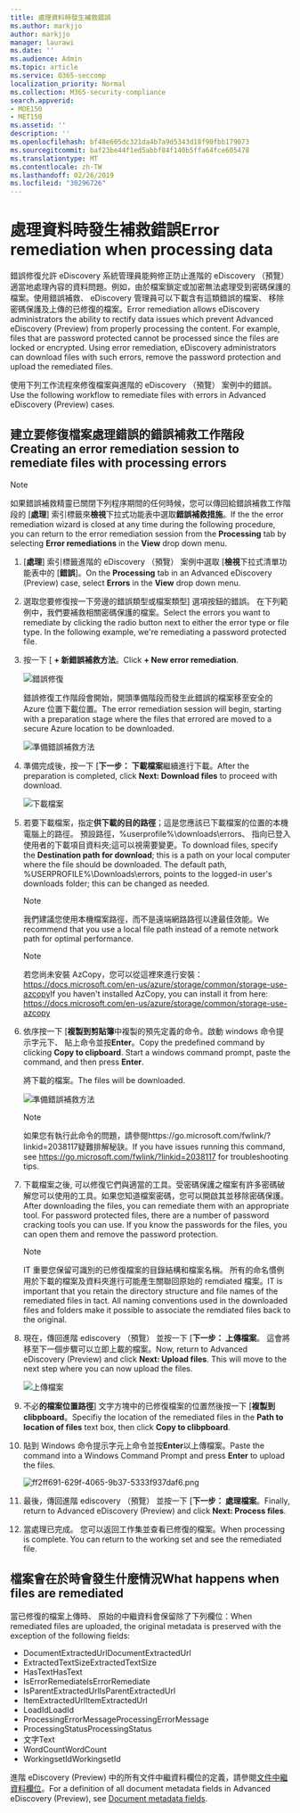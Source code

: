 ```yaml
---
title: 處理資料時發生補救錯誤
ms.author: markjjo
author: markjjo
manager: laurawi
ms.date: ''
ms.audience: Admin
ms.topic: article
ms.service: O365-seccomp
localization_priority: Normal
ms.collection: M365-security-compliance
search.appverid:
- MOE150
- MET150
ms.assetid: ''
description: ''
ms.openlocfilehash: bf48e605dc321da4b7a9d5343d18f90fbb179073
ms.sourcegitcommit: baf23be44f1ed5abbf84f140b5ffa64fce605478
ms.translationtype: MT
ms.contentlocale: zh-TW
ms.lasthandoff: 02/26/2019
ms.locfileid: "30296726"
---
```

# <a name="error-remediation-when-processing-data"></a><span data-ttu-id="8020d-102">處理資料時發生補救錯誤</span><span class="sxs-lookup"><span data-stu-id="8020d-102">Error remediation when processing data</span></span>

<span data-ttu-id="8020d-p101">錯誤修復允許 eDiscovery 系統管理員能夠修正防止進階的 eDiscovery （預覽） 適當地處理內容的資料問題。例如，由於檔案鎖定或加密無法處理受到密碼保護的檔案。使用錯誤補救、 eDiscovery 管理員可以下載含有這類錯誤的檔案、 移除密碼保護及上傳的已修復的檔案。</span><span class="sxs-lookup"><span data-stu-id="8020d-p101">Error remediation allows eDiscovery administrators the ability to rectify data issues which prevent Advanced eDiscovery (Preview) from properly processing the content. For example, files that are password protected cannot be processed since the files are locked or encrypted. Using error remediation, eDiscovery administrators can download files with such errors, remove the password protection and upload the remediated files.</span></span>

<span data-ttu-id="8020d-106">使用下列工作流程來修復檔案與進階的 eDiscovery （預覽） 案例中的錯誤。</span><span class="sxs-lookup"><span data-stu-id="8020d-106">Use the following workflow to remediate files with errors in Advanced eDiscovery (Preview) cases.</span></span>

## <a name="creating-an-error-remediation-session-to-remediate-files-with-processing-errors"></a><span data-ttu-id="8020d-107">建立要修復檔案處理錯誤的錯誤補救工作階段</span><span class="sxs-lookup"><span data-stu-id="8020d-107">Creating an error remediation session to remediate files with processing errors</span></span>

>[!NOTE]
><span data-ttu-id="8020d-108">如果錯誤補救精靈已關閉下列程序期間的任何時候，您可以傳回給錯誤補救工作階段的 [**處理**] 索引標籤來**檢視**下拉式功能表中選取**錯誤補救措施**。</span><span class="sxs-lookup"><span data-stu-id="8020d-108">If the the error remediation wizard is closed at any time during the following procedure, you can return to the error remediation session from the **Processing** tab by selecting **Error remediations** in the **View** drop down menu.</span></span>

1. <span data-ttu-id="8020d-109">[**處理**] 索引標籤進階的 eDiscovery （預覽） 案例中選取 [**檢視**下拉式清單功能表中的 [**錯誤**]。</span><span class="sxs-lookup"><span data-stu-id="8020d-109">On the **Processing** tab in an Advanced eDiscovery (Preview) case, select **Errors** in the **View** drop down menu.</span></span>

2. <span data-ttu-id="8020d-p102">選取您要修復按一下旁邊的錯誤類型或檔案類型] 選項按鈕的錯誤。 在下列範例中，我們要補救相關密碼保護的檔案。</span><span class="sxs-lookup"><span data-stu-id="8020d-p102">Select the errors you want to remediate by clicking the radio button next to either the error type or file type.  In the following example, we're remediating a password protected file.</span></span>

3. <span data-ttu-id="8020d-112">按一下 [ **+ 新錯誤補救方法**。</span><span class="sxs-lookup"><span data-stu-id="8020d-112">Click **+ New error remediation**.</span></span>

    ![錯誤修復](../media/8c2faf1a-834b-44fc-b418-6a18aed8b81a.png)

    <span data-ttu-id="8020d-114">錯誤修復工作階段會開始，開頭準備階段而發生此錯誤的檔案移至安全的 Azure 位置下載位置。</span><span class="sxs-lookup"><span data-stu-id="8020d-114">The error remediation session will begin, starting with a preparation stage where the files that errored are moved to a secure Azure location to be downloaded.</span></span>

    ![準備錯誤補救方法](../media/390572ec-7012-47c4-a6b6-4cbb5649e8a8.png)

4. <span data-ttu-id="8020d-116">準備完成後，按一下 [**下一步： 下載檔案**繼續進行下載。</span><span class="sxs-lookup"><span data-stu-id="8020d-116">After the preparation is completed, click **Next: Download files** to proceed with download.</span></span>

    ![下載檔案](../media/6ac04b09-8e13-414a-9e24-7c75ba586363.png)

5. <span data-ttu-id="8020d-p103">若要下載檔案，指定**供下載的目的路徑**；這是您應該已下載檔案的位置的本機電腦上的路徑。 預設路徑，%userprofile%\downloads\errors、 指向已登入使用者的下載項目資料夾;這可以視需要變更。</span><span class="sxs-lookup"><span data-stu-id="8020d-p103">To download files, specify the **Destination path for download**; this is a path on your local computer where the file should be downloaded.  The default path, %USERPROFILE%\Downloads\errors, points to the logged-in user's downloads folder; this can be changed as needed.</span></span>

    >[!NOTE]
    ><span data-ttu-id="8020d-120">我們建議您使用本機檔案路徑，而不是遠端網路路徑以達最佳效能。</span><span class="sxs-lookup"><span data-stu-id="8020d-120">We recommend that you use a local file path instead of a remote network path for optimal performance.</span></span>

    > [!NOTE]
    > <span data-ttu-id="8020d-121">若您尚未安裝 AzCopy，您可以從這裡來進行安裝：https://docs.microsoft.com/en-us/azure/storage/common/storage-use-azcopy</span><span class="sxs-lookup"><span data-stu-id="8020d-121">If you haven't installed AzCopy, you can install it from here: https://docs.microsoft.com/en-us/azure/storage/common/storage-use-azcopy</span></span>

6. <span data-ttu-id="8020d-p104">依序按一下 [**複製到剪貼簿**中複製的預先定義的命令。啟動 windows 命令提示字元下、 貼上命令並按**Enter**。</span><span class="sxs-lookup"><span data-stu-id="8020d-p104">Copy the predefined command by clicking **Copy to clipboard**. Start a windows command prompt, paste the command, and then press **Enter**.</span></span>  

    <span data-ttu-id="8020d-124">將下載的檔案。</span><span class="sxs-lookup"><span data-stu-id="8020d-124">The files will be downloaded.</span></span>

    ![準備錯誤補救方法](../media/f364ab4d-31c5-4375-b69f-650f694a2f69.png)

     > [!NOTE]
     > <span data-ttu-id="8020d-126">如果您有執行此命令的問題，請參閱https://go.microsoft.com/fwlink/?linkid=2038117疑難排解秘訣。</span><span class="sxs-lookup"><span data-stu-id="8020d-126">If you have issues running this command, see https://go.microsoft.com/fwlink/?linkid=2038117 for troubleshooting tips.</span></span>

7. <span data-ttu-id="8020d-p105">下載檔案之後, 可以修復它們與適當的工具。受密碼保護之檔案有許多密碼破解您可以使用的工具。如果您知道檔案密碼，您可以開啟其並移除密碼保護。</span><span class="sxs-lookup"><span data-stu-id="8020d-p105">After downloading the files, you can remediate them with an appropriate tool. For password protected files, there are a number of password cracking tools you can use. If you know the passwords for the files, you can open them and remove the password protection.</span></span>
    > [!NOTE]
    > <span data-ttu-id="8020d-p106">IT 重要您保留可識別的已修復檔案的目錄結構和檔案名稱。 所有的命名慣例用於下載的檔案及資料夾進行可能產生關聯回原始的 remdiated 檔案。</span><span class="sxs-lookup"><span data-stu-id="8020d-p106">IT is important that you retain the directory structure and file names of the remediated files in tact.  All naming conventions used in the downloaded files and folders make it possible to associate the remdiated files back to the original.</span></span>

8. <span data-ttu-id="8020d-p107">現在，傳回進階 ediscovery （預覽） 並按一下 [**下一步： 上傳檔案**。 這會將移至下一個步驟可以立即上載的檔案。</span><span class="sxs-lookup"><span data-stu-id="8020d-p107">Now, return to Advanced eDiscovery (Preview) and click **Next: Upload files**.  This will move to the next step where you can now upload the files.</span></span>

    ![上傳檔案](../media/af3d8617-1bab-4ecd-8de0-22e53acba240.png)

9. <span data-ttu-id="8020d-135">不必**的檔案位置路徑**] 文字方塊中的已修復檔案的位置然後按一下 [**複製到 clibpboard**。</span><span class="sxs-lookup"><span data-stu-id="8020d-135">Specifiy the location of the remediated files in the **Path to location of files** text box, then click **Copy to clibpboard**.</span></span>

10. <span data-ttu-id="8020d-136">貼到 Windows 命令提示字元上命令並按**Enter**以上傳檔案。</span><span class="sxs-lookup"><span data-stu-id="8020d-136">Paste the command into a Windows Command Prompt and press **Enter** to upload the files.</span></span>

    ![ff2ff691-629f-4065-9b37-5333f937daf6.png](../media/ff2ff691-629f-4065-9b37-5333f937daf6.png)

11. <span data-ttu-id="8020d-138">最後，傳回進階 ediscovery （預覽） 並按一下 [**下一步： 處理檔案**。</span><span class="sxs-lookup"><span data-stu-id="8020d-138">Finally, return to Advanced eDiscovery (Preview) and click **Next: Process files**.</span></span>

12. <span data-ttu-id="8020d-p108">當處理已完成。 您可以返回工作集並查看已修復的檔案。</span><span class="sxs-lookup"><span data-stu-id="8020d-p108">When processing is complete.  You can return to the working set and see the remediated file.</span></span>

## <a name="what-happens-when-files-are-remediated"></a><span data-ttu-id="8020d-141">檔案會在於時會發生什麼情況</span><span class="sxs-lookup"><span data-stu-id="8020d-141">What happens when files are remediated</span></span>

<span data-ttu-id="8020d-142">當已修復的檔案上傳時、 原始的中繼資料會保留除了下列欄位：</span><span class="sxs-lookup"><span data-stu-id="8020d-142">When remediated files are uploaded, the original metadata is preserved with the exception of the following fields:</span></span> 

- <span data-ttu-id="8020d-143">DocumentExtractedUrl</span><span class="sxs-lookup"><span data-stu-id="8020d-143">DocumentExtractedUrl</span></span>
- <span data-ttu-id="8020d-144">ExtractedTextSize</span><span class="sxs-lookup"><span data-stu-id="8020d-144">ExtractedTextSize</span></span>
- <span data-ttu-id="8020d-145">HasText</span><span class="sxs-lookup"><span data-stu-id="8020d-145">HasText</span></span>
- <span data-ttu-id="8020d-146">IsErrorRemediate</span><span class="sxs-lookup"><span data-stu-id="8020d-146">IsErrorRemediate</span></span>
- <span data-ttu-id="8020d-147">IsParentExtractedUrl</span><span class="sxs-lookup"><span data-stu-id="8020d-147">IsParentExtractedUrl</span></span>
- <span data-ttu-id="8020d-148">ItemExtractedUrl</span><span class="sxs-lookup"><span data-stu-id="8020d-148">ItemExtractedUrl</span></span>
- <span data-ttu-id="8020d-149">LoadId</span><span class="sxs-lookup"><span data-stu-id="8020d-149">LoadId</span></span>
- <span data-ttu-id="8020d-150">ProcessingErrorMessage</span><span class="sxs-lookup"><span data-stu-id="8020d-150">ProcessingErrorMessage</span></span>
- <span data-ttu-id="8020d-151">ProcessingStatus</span><span class="sxs-lookup"><span data-stu-id="8020d-151">ProcessingStatus</span></span>
- <span data-ttu-id="8020d-152">文字</span><span class="sxs-lookup"><span data-stu-id="8020d-152">Text</span></span>
- <span data-ttu-id="8020d-153">WordCount</span><span class="sxs-lookup"><span data-stu-id="8020d-153">WordCount</span></span>
- <span data-ttu-id="8020d-154">WorkingsetId</span><span class="sxs-lookup"><span data-stu-id="8020d-154">WorkingsetId</span></span>

<span data-ttu-id="8020d-155">進階 eDiscovery (Preview) 中的所有文件中繼資料欄位的定義，請參閱[文件中繼資料欄位](document-metadata-fields.md)。</span><span class="sxs-lookup"><span data-stu-id="8020d-155">For a definition of all document metadata fields in Advanced eDiscovery (Preview), see [Document metadata fields](document-metadata-fields.md).</span></span>